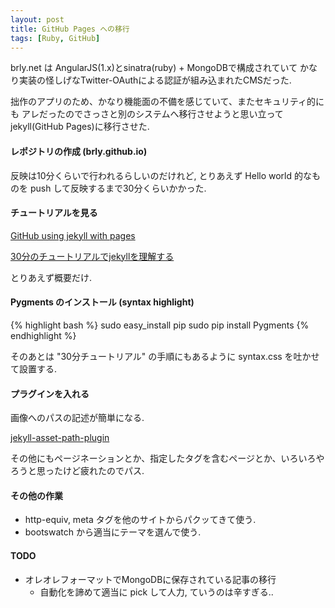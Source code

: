 ```yaml
---
layout: post
title: GitHub Pages への移行
tags: [Ruby, GitHub]
---
```

brly.net は AngularJS(1.x)とsinatra(ruby) + MongoDBで構成されていて
かなり実装の怪しげなTwitter-OAuthによる認証が組み込まれたCMSだった.

拙作のアプリのため、かなり機能面の不備を感じていて、またセキュリティ的にも
アレだったのでさっさと別のシステムへ移行させようと思い立って
jekyll(GitHub Pages)に移行させた.

#### レポジトリの作成 (brly.github.io)

反映は10分くらいで行われるらしいのだけれど,
とりあえず Hello world 的なものを push して反映するまで30分くらいかかった.

#### チュートリアルを見る

[GitHub using jekyll with pages](https://help.github.com/articles/using-jekyll-with-pages/)

[30分のチュートリアルでjekyllを理解する](http://melborne.github.io/2012/05/13/first-step-of-jekyll/)

とりあえず概要だけ.

#### Pygments のインストール (syntax highlight)

{% highlight bash %}
sudo easy_install pip
sudo pip install Pygments
{% endhighlight %}

そのあとは "30分チュートリアル" の手順にもあるように syntax.css を吐かせて設置する.

#### プラグインを入れる

画像へのパスの記述が簡単になる.

[jekyll-asset-path-plugin](https://github.com/samrayner/jekyll-asset-path-plugin)

その他にもページネーションとか、指定したタグを含むページとか、いろいろやろうと思ったけど疲れたのでパス.

#### その他の作業

- http-equiv, meta タグを他のサイトからパクッてきて使う.
- bootswatch から適当にテーマを選んで使う.

#### TODO

- オレオレフォーマットでMongoDBに保存されている記事の移行
  - 自動化を諦めて適当に pick して人力, ていうのは辛すぎる..
